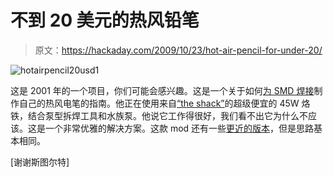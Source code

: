 # 不到 20 美元的热风铅笔

> 原文：<https://hackaday.com/2009/10/23/hot-air-pencil-for-under-20/>

![hotairpencil20usd1](img/5cf8f47149215556346aadaa205b6179.png "hotairpencil20usd1")

这是 2001 年的一个项目，你们可能会感兴趣。这是一个关于如何[为 SMD 焊接](http://www.piclist.com/techref/hotairpencil20usd.htm)制作自己的热风电笔的指南。他正在使用来自[“the shack”](http://www.usatoday.com/money/advertising/2009-08-05-ads-rebrand-radioshack_N.htm)的超级便宜的 45W 烙铁，结合泵型拆焊工具和水族泵。他说它工作得很好，我们看不出它为什么不应该。这是一个非常优雅的解决方案。这款 mod 还有一些[更近的版本](http://pskillenrules.blogspot.com/2008/06/home-brew-hot-air-pencil.html)，但是思路基本相同。

[谢谢斯图尔特]